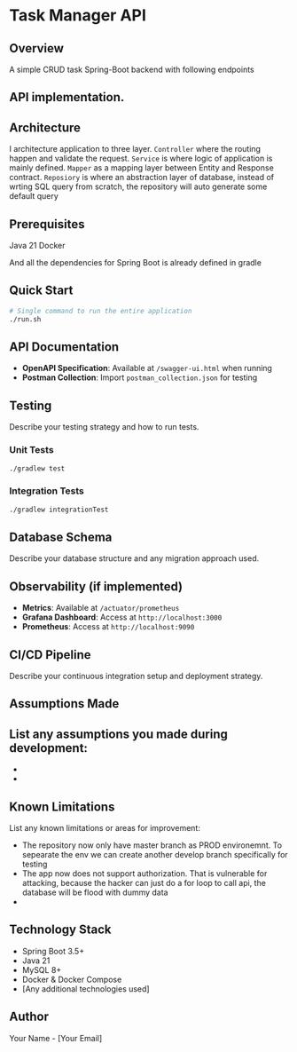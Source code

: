 # Task Manager API

## Overview

A simple CRUD task Spring-Boot backend with following endpoints

## API implementation.

## Architecture
I architecture application to three layer. `Controller` where the routing happen and validate the request. `Service` is where logic of application is mainly defined.
`Mapper` as a mapping layer between Entity and Response contract.
`Reposiory` is where an abstraction layer of database, instead of wrting SQL query from scratch, the repository will auto generate some default query

## Prerequisites
Java 21
Docker

And all the dependencies for Spring Boot is already defined in gradle

## Quick Start
```bash
# Single command to run the entire application
./run.sh
```

## API Documentation
- **OpenAPI Specification**: Available at `/swagger-ui.html` when running
- **Postman Collection**: Import `postman_collection.json` for testing

## Testing
Describe your testing strategy and how to run tests.

### Unit Tests
```bash
./gradlew test
```

### Integration Tests
```bash
./gradlew integrationTest
```

## Database Schema
Describe your database structure and any migration approach used.

## Observability (if implemented)
- **Metrics**: Available at `/actuator/prometheus`
- **Grafana Dashboard**: Access at `http://localhost:3000`
- **Prometheus**: Access at `http://localhost:9090`

## CI/CD Pipeline
Describe your continuous integration setup and deployment strategy.

## Assumptions Made
List any assumptions you made during development:
- 
- 
- 

## Known Limitations
List any known limitations or areas for improvement:
- The repository now only have master branch as PROD environemnt. To sepearate the env we can create another develop branch specifically for testing
- The app now does not support authorization. That is vulnerable for attacking, because the hacker can just do a for loop to call api, the database will be flood with dummy data
- 

## Technology Stack
- Spring Boot 3.5+
- Java 21
- MySQL 8+
- Docker & Docker Compose
- [Any additional technologies used]

## Author
Your Name - [Your Email]
